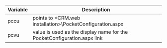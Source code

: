 <!-- markdownlint-disable-file MD041 -->
| Variable | Description |
|---|---|
| pccu | points to \<CRM.web installation>\PocketConfiguration.aspx |
| pcvu | value is used as the display name for the PocketConfiguration.aspx link |
